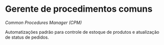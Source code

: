 # Gerente de procedimentos comuns

_Common Procedures Manager (CPM)_

Automatizações padrão para controle de estoque de produtos e atualização de status de pedidos.

